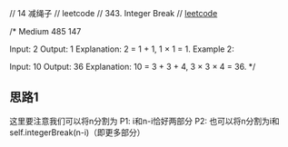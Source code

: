 

// 14 减绳子
// leetcode
// 343. Integer Break
// 
[leetcode](https://leetcode.com/problems/integer-break/description/)


/*
Medium
485
147

Input: 2
Output: 1
Explanation: 2 = 1 + 1, 1 × 1 = 1.
Example 2:

Input: 10
Output: 36
Explanation: 10 = 3 + 3 + 4, 3 × 3 × 4 = 36.
 */
 
 ## 思路1
 这里要注意我们可以将n分割为
   P1: i和n-i恰好两部分
   P2: 也可以将n分割为i和self.integerBreak(n-i)（即更多部分）